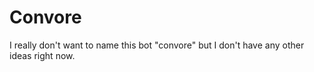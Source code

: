 # Convore
I really don't want to name this bot "convore" but I don't have any other ideas right now.